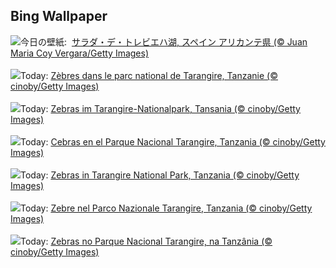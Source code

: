 ## Bing Wallpaper
![](https://www.bing.com/th?id=OHR.LasLagunas_JA-JP0416165627_UHD.jpg&w=1000)今日の壁紙: &nbsp;[サラダ・デ・トレビエハ湖, スペイン アリカンテ県 (© Juan Maria Coy Vergara/Getty Images)](https://www.bing.com/th?id=OHR.LasLagunas_JA-JP0416165627_UHD.jpg)
<br><br/>
![](https://www.bing.com/th?id=OHR.ZebraCousins_FR-FR2999033632_UHD.jpg&w=1000)Today: [Zèbres dans le parc national de Tarangire, Tanzanie (© cinoby/Getty Images)](https://www.bing.com/th?id=OHR.ZebraCousins_FR-FR2999033632_UHD.jpg)
<br><br/>
![](https://www.bing.com/th?id=OHR.ZebraCousins_DE-DE3138525092_UHD.jpg&w=1000)Today: [Zebras im Tarangire-Nationalpark, Tansania (© cinoby/Getty Images)](https://www.bing.com/th?id=OHR.ZebraCousins_DE-DE3138525092_UHD.jpg)
<br><br/>
![](https://www.bing.com/th?id=OHR.ZebraCousins_ES-ES4737783637_UHD.jpg&w=1000)Today: [Cebras en el Parque Nacional Tarangire, Tanzania (© cinoby/Getty Images)](https://www.bing.com/th?id=OHR.ZebraCousins_ES-ES4737783637_UHD.jpg)
<br><br/>
![](https://www.bing.com/th?id=OHR.ZebraCousins_EN-GB9257719327_UHD.jpg&w=1000)Today: [Zebras in Tarangire National Park, Tanzania (© cinoby/Getty Images)](https://www.bing.com/th?id=OHR.ZebraCousins_EN-GB9257719327_UHD.jpg)
<br><br/>
![](https://www.bing.com/th?id=OHR.ZebraCousins_IT-IT4929634782_UHD.jpg&w=1000)Today: [Zebre nel Parco Nazionale Tarangire, Tanzania (© cinoby/Getty Images)](https://www.bing.com/th?id=OHR.ZebraCousins_IT-IT4929634782_UHD.jpg)
<br><br/>
![](https://www.bing.com/th?id=OHR.ZebraCousins_PT-BR7618632224_UHD.jpg&w=1000)Today: [Zebras no Parque Nacional Tarangire, na Tanzânia  (© cinoby/Getty Images)](https://www.bing.com/th?id=OHR.ZebraCousins_PT-BR7618632224_UHD.jpg)
<br><br/>

